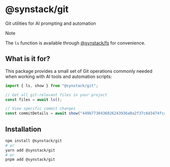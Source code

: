 # @synstack/git

Git utilities for AI prompting and automation

> [!NOTE]
> The `ls` function is available through [@synstack/fs](../fs/README.md) for convenience.

## What is it for?

This package provides a small set of Git operations commonly needed when working with AI tools and automation scripts:

```typescript
import { ls, show } from "@synstack/git";

// Get all git-relevant files in your project
const files = await ls();

// View specific commit changes
const commitDetails = await show("449b7730436026243936a0a2f37c6d3474fcad3b");
```

## Installation

```bash
npm install @synstack/git
# or
yarn add @synstack/git
# or
pnpm add @synstack/git
```
